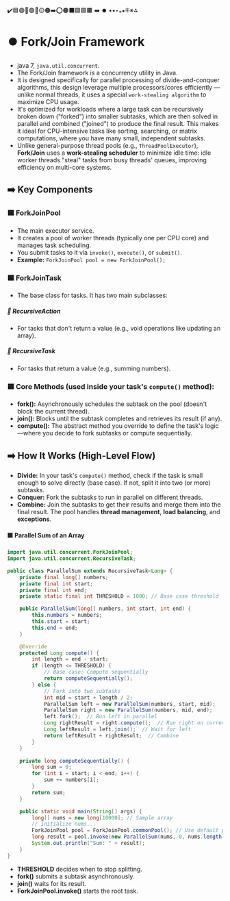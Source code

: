 ✔️🟦🟣🔵🟢🔴🟡🟠➡️⭕🟠⬛🟩🟪🟫 ➡️ ⏺️ ••‣⁎⁕⁜※⁂

# ⏺️ Fork/Join Framework

- java 7, `java.util.concurrent`.
- The Fork/Join framework is a concurrency utility in Java.
- It is designed specifically for parallel processing of divide-and-conquer algorithms, this design leverage multiple processors/cores efficiently — unlike normal threads, it uses a special `work-stealing algorithm` to maximize CPU usage.
- It's optimized for workloads where a large task can be recursively broken down ("forked") into smaller subtasks, which are then solved in parallel and combined ("joined") to produce the final result. This makes it ideal for CPU-intensive tasks like sorting, searching, or matrix computations, where you have many small, independent subtasks.
- Unlike general-purpose thread pools (e.g., `ThreadPoolExecutor`), **Fork/Join** uses a **work-stealing scheduler** to minimize idle time: idle worker threads "steal" tasks from busy threads' queues, improving efficiency on multi-core systems.

## ➡️ Key Components

### 🟦 ForkJoinPool

- The main executor service.
- It creates a pool of worker threads (typically one per CPU core) and manages task scheduling.
- You submit tasks to it via `invoke()`, `execute()`, or `submit()`.
- **Example:** `ForkJoinPool pool = new ForkJoinPool();`

### 🟦 ForkJoinTask

- The base class for tasks. It has two main subclasses:

##### 🔵 RecursiveAction

- For tasks that don't return a value (e.g., void operations like updating an array).

##### 🔵 RecursiveTask<V>

- For tasks that return a value (e.g., summing numbers).

### 🟦 Core Methods (used inside your task's `compute()` method):

- **fork():** Asynchronously schedules the subtask on the pool (doesn't block the current thread).
- **join():** Blocks until the subtask completes and retrieves its result (if any).
- **compute():** The abstract method you override to define the task's logic—where you decide to fork subtasks or compute sequentially.

## ➡️ How It Works (High-Level Flow)

- **Divide:** In your task's `compute()` method, check if the task is small enough to solve directly (base case). If not, split it into two (or more) subtasks.
- **Conquer:** Fork the subtasks to run in parallel on different threads.
- **Combine:** Join the subtasks to get their results and merge them into the final result.
  The pool handles **thread management**, **load balancing**, and **exceptions**.

#### 🟦 Parallel Sum of an Array

```java
import java.util.concurrent.ForkJoinPool;
import java.util.concurrent.RecursiveTask;

public class ParallelSum extends RecursiveTask<Long> {
    private final long[] numbers;
    private final int start;
    private final int end;
    private static final int THRESHOLD = 1000; // Base case threshold

    public ParallelSum(long[] numbers, int start, int end) {
        this.numbers = numbers;
        this.start = start;
        this.end = end;
    }

    @Override
    protected Long compute() {
        int length = end - start;
        if (length <= THRESHOLD) {
            // Base case: Compute sequentially
            return computeSequentially();
        } else {
            // Fork into two subtasks
            int mid = start + length / 2;
            ParallelSum left = new ParallelSum(numbers, start, mid);
            ParallelSum right = new ParallelSum(numbers, mid, end);
            left.fork();  // Run left in parallel
            Long rightResult = right.compute();  // Run right on current thread (or fork if needed)
            Long leftResult = left.join();  // Wait for left
            return leftResult + rightResult;  // Combine
        }
    }

    private long computeSequentially() {
        long sum = 0;
        for (int i = start; i < end; i++) {
            sum += numbers[i];
        }
        return sum;
    }

    public static void main(String[] args) {
        long[] nums = new long[10000]; // Sample array
        // Initialize nums...
        ForkJoinPool pool = ForkJoinPool.commonPool(); // Use default pool
        long result = pool.invoke(new ParallelSum(nums, 0, nums.length));
        System.out.println("Sum: " + result);
    }
}
```

- **THRESHOLD** decides when to stop splitting.
- **fork()** submits a subtask asynchronously.
- **join()** waits for its result.
- **ForkJoinPool.invoke()** starts the root task.

